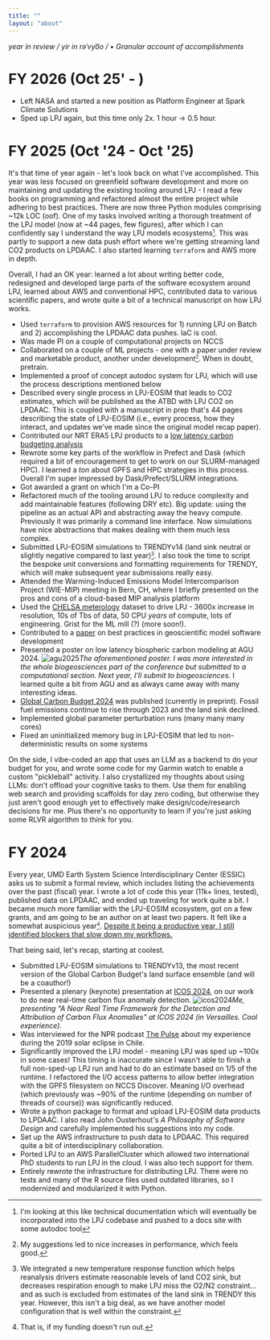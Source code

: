 ```yaml
---
title: ""
layout: "about"
---
```


*year in review  / yir in rəˈvyo͞o / • Granular account of accomplishments*
# **FY 2026 (Oct 25' - )**
- Left NASA and started a new position as Platform Engineer at Spark Climate Solutions 
- Sped up LPJ again, but this time only 2x. 1 hour -> 0.5 hour.

# **FY 2025 (Oct '24 - Oct '25)**

It's that time of year again - let's look back on what I've accomplished. This year was less focused on greenfield software development and more on
maintaining and updating the existing tooling around LPJ - I read a few books on programming and refactored almost the entire project while adhering to best practices. There are now three Python modules comprising ~12k LOC (oof). 
One of my tasks involved writing a thorough treatment of the LPJ model (now at ~44 pages, few figures), after which I can confidently say I understand the way LPJ models ecosystems<small>[^1]</small>. This was partly
to support a new data push effort where we're getting streaming land CO2 products on LPDAAC. I also started learning `terraform` and AWS more in depth. 

Overall, I had an OK year: learned a lot about writing better code, redesigned and developed large parts of the software ecosystem around LPJ, learned about AWS and conventional HPC, contributed data to various scientific papers, and wrote quite a bit of a technical manuscript on how LPJ works.

 - Used `terraform` to provision AWS resources for 1) running LPJ on Batch and 2) accomplishing the LPDAAC data pushes. IaC is cool.
 - Was made PI on a couple of computational projects on NCCS
 - Collaborated on a couple of ML projects - one with a paper under review and marketable product, another under development<small>[^2]</small>. When in doubt, pretrain.
 - Implemented a proof of concept autodoc system for LPJ, which will use the process descriptions mentioned below 
 - Described every single process in LPJ-EOSIM that leads to CO2 estimates, which will be published as the ATBD with LPJ CO2 on LPDAAC. This is coupled with a manuscript in prep that's 44 pages describing the state of LPJ-EOSIM (i.e., every process, how they interact, and updates we've made since the original model recap paper).
 - Contributed our NRT ERA5 LPJ products to a [low latency carbon budgeting analysis](https://scholar.google.com/citations?view_op=view_citation&hl=en&user=dnRnHswAAAAJ&sortby=pubdate&citation_for_view=dnRnHswAAAAJ:_kc_bZDykSQC)
 - Rewrote some key parts of the workflow in Prefect and Dask (which required a bit of encouragement to get to work on our SLURM-managed HPC). I learned a _ton_ about GPFS and HPC strategies in this process. Overall I'm super impressed by Dask/Prefect/SLURM integrations.
 - Got awarded a grant on which I'm a Co-PI
 - Refactored much of the tooling around LPJ to reduce complexity and add maintainable features (following DRY etc). Big update: using the pipeline as an actual API and abstracting away the heavy compute. Previously it was primarily a command line interface. Now simulations have nice abstractions that makes dealing with them much less complex.
 - Submitted LPJ-EOSIM simulations to TRENDYv14 (land sink neutral or slightly negative compared to last year)<small>[^3]</small>. I also took the time to script the bespoke unit conversions and formatting requirements for TRENDY, which will make subsequent year submissions really easy.
 - Attended the Warming-Induced Emissions Model Intercomparison Project (WIE-MIP) meeting in Bern, CH, where I briefly presented on the pros and cons of a cloud-based MIP analysis platform
 - Used the [CHELSA meterology](https://tcolligan.org/posts/high-res-dgvm/) dataset to drive LPJ - 3600x increase in resolution, 10s of Tbs of data, 50 CPU _years_ of compute, lots of engineering. Grist for the ML mill (?) (more soon!). 
 - Contributed to a [paper](https://scholar.google.com/citations?view_op=view_citation&hl=en&user=dnRnHswAAAAJ&sortby=pubdate&citation_for_view=dnRnHswAAAAJ:dhFuZR0502QC) on best practices in geoscientific model software development
 - Presented a poster on low latency biospheric carbon modeling at AGU 2024. ![agu2025](/AGU_2024_poster.png)*The aforementioned poster. I was more interested in the whole biogeosciences part of the conference but submitted to a computational section. Next year, I'll submit to biogeosciences.*
   I learned quite a bit from AGU and as always came away with many interesting ideas.
 - [Global Carbon Budget 2024](https://essd.copernicus.org/preprints/essd-2024-519/) was published (currently in preprint). Fossil fuel emissions continue to rise through 2023 and the land sink declined. 
 - Implemented global parameter perturbation runs (many many many cores)
 - Fixed an uninitialized memory bug in LPJ-EOSIM that led to non-deterministic results
on some systems

On the side, I vibe-coded an app that uses an LLM as a backend to do your budget for you, and wrote some code for my Garmin watch to enable
a custom "pickleball" activity. I also crystallized my thoughts about using LLMs: don't offload your cognitive tasks to them. Use them for enabling web search and providing scaffolds for day zero coding, but otherwise
they just aren't good enough yet to effectively make design/code/research decisions for me. Plus there's no opportunity to learn if you're just asking some RLVR algorithm to think for you. 


# **FY 2024**

Every year, UMD Earth System Science Interdisciplinary Center (ESSIC) asks us to
submit a formal review, which includes listing the achievements over the
past (fiscal) year. I wrote a lot of code this year (11k+ lines, tested),
published data on LPDAAC, and ended up traveling for work quite a bit. I became 
_much_ more familiar with the LPJ-EOSIM ecosystem, got on a few grants, 
and am going to be an author on at least two papers. It felt like a somewhat auspicious year<small>[^4]</small>.
[Despite it being a productive year, I still identified blockers that slow down my workflows.](/review-fy-2024)

That being said, let's recap, starting at coolest.

- Submitted LPJ-EOSIM simulations to TRENDYv13, the most recent version of 
  the Global Carbon Budget's land surface ensemble (and will be a coauthor!)
- Presented a plenary (keynote) presentation at [ICOS 2024](https://www.icos-cp.eu/news-and-events/science-conference/icos2024sc/plenary-speakers#:~:text=to%20these%20regions.-,Thomas%20Colligan,-Thomas%20Colligan%20is), on our work to do near real-time carbon flux 
  anomaly detection. ![icos2024](/icos.PNG)*Me, presenting "A Near Real 
  Time Framework for the Detection and Attribution of Carbon Flux Anomalies" at 
  ICOS 2024 (in 
  Versailles. Cool experience).*
- Was interviewed for the NPR podcast [The Pulse](https://www.npr.org/2024/03/29/1200586692/the-pulse-03-29-2024)
  about my experience during the 2019 solar eclipse in Chile. 
- Significantly improved the LPJ model - meaning LPJ was sped up ~100x in some 
  cases! This timing is inaccurate since I wasn't able to finish a 
  full non-sped-up LPJ run and had to do an estimate based on 1/5 of the 
  runtime.
  I refactored the I/O 
  access patterns to allow better integration with the GPFS filesystem on 
  NCCS Discover. Meaning I/O overhead (which previously was ~90% of the 
  runtime (depending on number of threads of course)) was significantly reduced.
- Wrote a python package to format and upload LPJ-EOSIM data products to 
  LPDAAC. I also read John Ousterhout's _A Philosophy of Software Design_ and 
  carefully implemented his suggestions into my code.
- Set up the AWS infrastructure to push data to LPDAAC. This required quite 
  a bit of interdisciplinary collaboration. 
- Ported LPJ to an AWS ParallelCluster which allowed two international PhD 
  students to run LPJ in the cloud. I was also tech support for them.
- Entirely rewrote the infrastructure for distributing LPJ. There were 
  no tests and many of the R source files used outdated libraries, so I 
  modernized and modularized it with Python.

[^1]: I'm looking at this like technical documentation which will eventually be incorporated into the LPJ codebase and pushed to a docs site with some autodoc tool
[^2]: My suggestions led to nice increases in performance, which feels good. 
[^3]: We integrated a new temperature response function which helps reanalysis drivers estimate reasonable levels of land CO2 sink, but decreases respiration enough to make LPJ miss the
O2/N2 constraint... and as such is excluded from estimates of the land sink in TRENDY this year. However, this isn't a big deal, as we have another model configuration that is well within the constraint.
[^4]: That is, if my funding doesn't run out.
